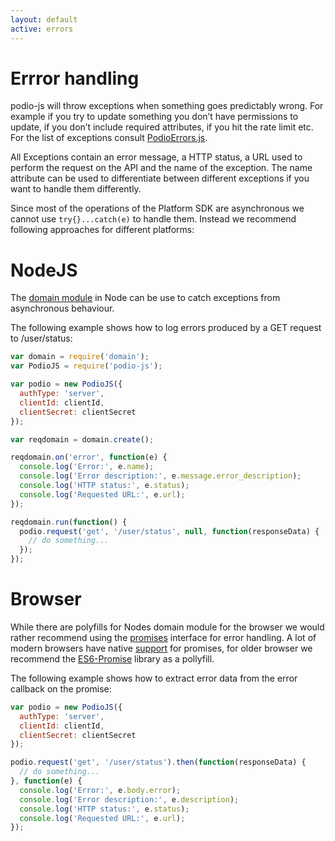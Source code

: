 ```yaml
---
layout: default
active: errors
---
```

# Errror handling

podio-js will throw exceptions when something goes predictably wrong. For example if you try to update something you don’t have permissions to update, if you don’t include required attributes, if you hit the rate limit etc. For the list of exceptions consult [PodioErrors.js](https://github.com/podio/podio-js/blob/master/lib/PodioErrors.js).

All Exceptions contain an error message, a HTTP status, a URL used to perform the request on the API and the name of the exception. The name attribute can be used to differentiate between different exceptions if you want to handle them differently.

Since most of the operations of the Platform SDK are asynchronous we cannot use `try{}...catch(e)` to handle them. Instead we recommend following approaches for different platforms:

# NodeJS

The [domain module](http://nodejs.org/api/domain.html) in Node can be use to catch exceptions from asynchronous behaviour.

The following example shows how to log errors produced by a GET request to /user/status:

```js
var domain = require('domain');
var PodioJS = require('podio-js');

var podio = new PodioJS({
  authType: 'server',
  clientId: clientId,
  clientSecret: clientSecret
});

var reqdomain = domain.create();

reqdomain.on('error', function(e) {
  console.log('Error:', e.name);
  console.log('Error description:', e.message.error_description);
  console.log('HTTP status:', e.status);
  console.log('Requested URL:', e.url);
});

reqdomain.run(function() {
  podio.request('get', '/user/status', null, function(responseData) {
    // do something...
  });
});
```

# Browser

While there are polyfills for Nodes domain module for the browser we would rather recommend using the [promises](http://www.html5rocks.com/en/tutorials/es6/promises/) interface for error handling. A lot of modern browsers have native [support](http://caniuse.com/#search=promises) for promises, for older browser we recommend the [ES6-Promise](https://github.com/jakearchibald/es6-promise) library as a pollyfill.

The following example shows how to extract error data from the error callback on the promise:

```js
var podio = new PodioJS({
  authType: 'server',
  clientId: clientId,
  clientSecret: clientSecret
});

podio.request('get', '/user/status').then(function(responseData) {
  // do something...
}, function(e) {
  console.log('Error:', e.body.error);
  console.log('Error description:', e.description);
  console.log('HTTP status:', e.status);
  console.log('Requested URL:', e.url);
});
```

